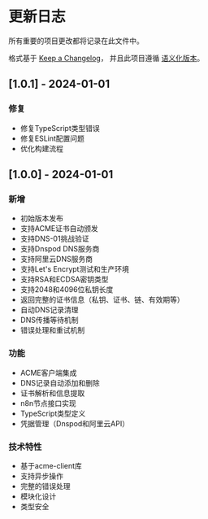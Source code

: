 # 更新日志

所有重要的项目更改都将记录在此文件中。

格式基于 [Keep a Changelog](https://keepachangelog.com/zh-CN/1.0.0/)，
并且此项目遵循 [语义化版本](https://semver.org/lang/zh-CN/)。

## [1.0.1] - 2024-01-01

### 修复
- 修复TypeScript类型错误
- 修复ESLint配置问题
- 优化构建流程

## [1.0.0] - 2024-01-01

### 新增
- 初始版本发布
- 支持ACME证书自动颁发
- 支持DNS-01挑战验证
- 支持Dnspod DNS服务商
- 支持阿里云DNS服务商
- 支持Let's Encrypt测试和生产环境
- 支持RSA和ECDSA密钥类型
- 支持2048和4096位私钥长度
- 返回完整的证书信息（私钥、证书、链、有效期等）
- 自动DNS记录清理
- DNS传播等待机制
- 错误处理和重试机制

### 功能
- ACME客户端集成
- DNS记录自动添加和删除
- 证书解析和信息提取
- n8n节点接口实现
- TypeScript类型定义
- 凭据管理（Dnspod和阿里云API）

### 技术特性
- 基于acme-client库
- 支持异步操作
- 完整的错误处理
- 模块化设计
- 类型安全
